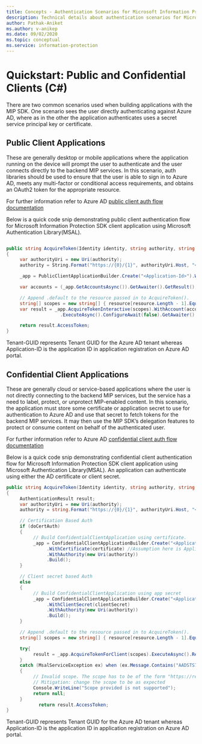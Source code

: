 ```yaml
---
title: Concepts - Authentication Scenarios for Microsoft Information Protection (MIP) SDK C# clients
description: Technical details about authentication scenarios for Microsoft Information Protection SDK C# client applications.
author: Pathak-Aniket
ms.author: v-anikep
ms.date: 09/02/2020
ms.topic: conceptual
ms.service: information-protection
---
```


# Quickstart: Public and Confidential Clients (C#)

There are two common scenarios used when building applications with the MIP SDK. One scenario sees the user directly authenticating against Azure AD, where as in the other the application authenticates uses a secret service principal key or certificate.

## Public Client Applications

These are generally desktop or mobile applications where the application running on the device will prompt the user to authenticate and the user connects directly to the backend MIP services. In this scenario, auth libraries should be used to ensure that the user is able to sign in to Azure AD, meets any multi-factor or conditional access requirements, and obtains an OAuth2 token for the appropriate resource.

For further information refer to Azure AD [public client auth flow documentation](/azure/active-directory/develop/msal-net-initializing-client-applications#initializing-a-public-client-application-from-configuration-options)

Below is a quick code snip demonstrating public client authentication flow for Microsoft Information Protection SDK client application using Microsoft Authentication Library(MSAL).

```csharp

public string AcquireToken(Identity identity, string authority, string resource, string claims)
{
     var authorityUri = new Uri(authority);
     authority = String.Format("https://{0}/{1}", authorityUri.Host, "<Tenant-GUID>");

     _app = PublicClientApplicationBuilder.Create("<Application-Id>").WithAuthority(authority).WithDefaultRedirectUri().Build();

     var accounts = (_app.GetAccountsAsync()).GetAwaiter().GetResult();

     // Append .default to the resource passed in to AcquireToken().
     string[] scopes = new string[] { resource[resource.Length - 1].Equals('/') ? $"{resource}.default" : $"{resource}/.default" };
     var result = _app.AcquireTokenInteractive(scopes).WithAccount(accounts.FirstOrDefault()).WithPrompt(Prompt.SelectAccount)
                    .ExecuteAsync().ConfigureAwait(false).GetAwaiter().GetResult();

     return result.AccessToken;
}
```

Tenant-GUID represents Tenant GUID for the Azure AD tenant whereas Application-ID is the application ID in application registration on Azure AD portal.

## Confidential Client Applications

These are generally cloud or service-based applications where the user is not directly connecting to the backend MIP services, but the service has a need to label, protect, or unprotect MIP-enabled content. In this scenario, the application must store some certificate or application secret to use for authentication to Azure AD and use that secret to fetch tokens for the backend MIP services. It may then use the MIP SDK’s delegation features to protect or consume content on behalf of the authenticated user.

For further information refer to Azure AD [confidential client auth flow documentation](/azure/active-directory/develop/msal-net-initializing-client-applications#initializing-a-confidential-client-application-from-code)

Below is a quick code snip demonstrating confidential client authentication flow for Microsoft Information Protection SDK client application using Microsoft Authentication Library(MSAL). An application can authenticate using either the AD certificate or client secret.

```csharp
public string AcquireToken(Identity identity, string authority, string resource, string claim)
{
     AuthenticationResult result;
     var authorityUri = new Uri(authority);
     authority = string.Format("https://{0}/{1}", authorityUri.Host, "<Tenant-GUID>");

     // Certification Based Auth
     if (doCertAuth)
     {
          // Build ConfidentialClientApplication using certificate.
          _app = ConfidentialClientApplicationBuilder.Create("<Application-Id>")
               .WithCertificate(certificate) //Assumption here is Application passes a certificate created using certificate thumbprint
               .WithAuthority(new Uri(authority))
               .Build();
     }

     // Client secret based Auth
     else
     {
          // Build ConfidentialClientApplication using app secret
          _app = ConfidentialClientApplicationBuilder.Create("<Application-Id>")
               .WithClientSecret(clientSecret)
               .WithAuthority(new Uri(authority))
               .Build();
     }

     // Append .default to the resource passed in to AcquireToken().
     string[] scopes = new string[] { resource[resource.Length - 1].Equals('/') ? $"{resource}.default" : $"{resource}/.default" };

     try{
          result = _app.AcquireTokenForClient(scopes).ExecuteAsync().Result;
     }
     catch (MsalServiceException ex) when (ex.Message.Contains("AADSTS70011"))
     {
          // Invalid scope. The scope has to be of the form "https://resourceurl/.default"
          // Mitigation: change the scope to be as expected
          Console.WriteLine("Scope provided is not supported");
          return null;
     }
            return result.AccessToken;
}

```

Tenant-GUID represents Tenant GUID for the Azure AD tenant whereas Application-ID is the application ID in application registration on Azure AD portal.